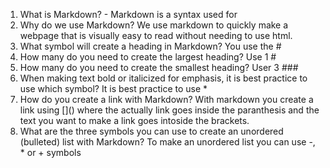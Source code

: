 1. What is Markdown?  - Markdown is a syntax used for
2. Why do we use Markdown? We use markdown to quickly make a webpage that is visually easy to read without needing to use html.
3. What symbol will create a heading in Markdown? You use the #
4. How many do you need to create the largest heading? Use 1 #
5. How many do you need to create the smallest heading? User 3 ###
6. When making text bold or italicized for emphasis, it is best practice to use which symbol? It is best practice to use *
7. How do you create a link with Markdown? With markdown you create a link using \[]() where the actually link goes inside the paranthesis and the text you want to make a link goes intoside the brackets.
8. What are the three symbols you can use to create an unordered (bulleted) list with Markdown? To make an unordered list you can use -, * or + symbols
